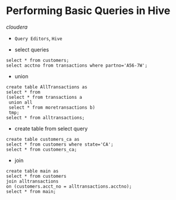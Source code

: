 # Performing Basic Queries in Hive

*cloudera*

- `Query Editors`, `Hive`

- select queries

```
select * from customers;
select acctno from transactions where partno='A56-7W';
```
- union

```
create table AllTransactions as
select * from
(select * from transactions a
 union all
 select * from moretransactions b)
 tmp;
select * from alltransactions;
```

- create table from select query

```
create table customers_ca as
select * from customers where state='CA';
select * from customers_ca;
```

- join

```
create table main as
select * from customers
join alltransactions
on (customers.acct_no = alltransactions.acctno);
select * from main;
```


